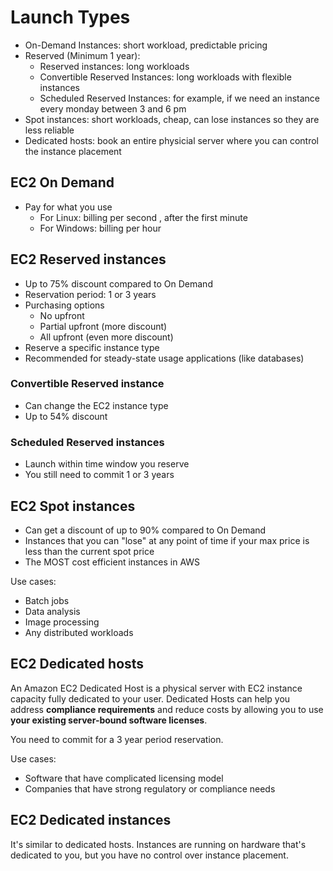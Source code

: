 # Launch Types

* On-Demand Instances: short workload, predictable pricing
* Reserved (Minimum 1 year):
  * Reserved instances: long workloads
  * Convertible Reserved Instances: long workloads with flexible instances
  * Scheduled Reserved Instances: for example, if we need an instance every monday between 3 and 6 pm
* Spot instances: short workloads, cheap, can lose instances so they are less reliable
* Dedicated hosts: book an entire physicial server where you can control the instance placement

## EC2 On Demand

* Pay for what you use
  * For Linux: billing per second , after the first minute
  * For Windows: billing per hour

## EC2 Reserved instances

* Up to 75% discount compared to On Demand
* Reservation period: 1 or 3 years
* Purchasing options
  * No upfront
  * Partial upfront (more discount)
  * All upfront (even more discount)
* Reserve a specific instance type
* Recommended for steady-state usage applications (like databases)

### Convertible Reserved instance

* Can change the EC2 instance type
* Up to 54% discount

### Scheduled Reserved instances

* Launch within time window you reserve
* You still need to commit 1 or 3 years

## EC2 Spot instances

* Can get a discount of up to 90% compared to On Demand
* Instances that you can "lose" at any point of time if your max price is less than the current spot price
* The MOST cost efficient instances in AWS

Use cases:

* Batch jobs
* Data analysis
* Image processing
* Any distributed workloads

## EC2 Dedicated hosts

An Amazon EC2 Dedicated Host is a physical server with EC2 instance capacity fully dedicated to your user. Dedicated Hosts can help you address
**compliance requirements** and reduce costs by allowing you to use **your existing server-bound software licenses**.

You need to commit for a 3 year period reservation.

Use cases:

* Software that have complicated licensing model
* Companies that have strong regulatory or compliance needs

## EC2 Dedicated instances

It's similar to dedicated hosts. Instances are running on hardware that's dedicated to you, but you have no control over instance placement.
